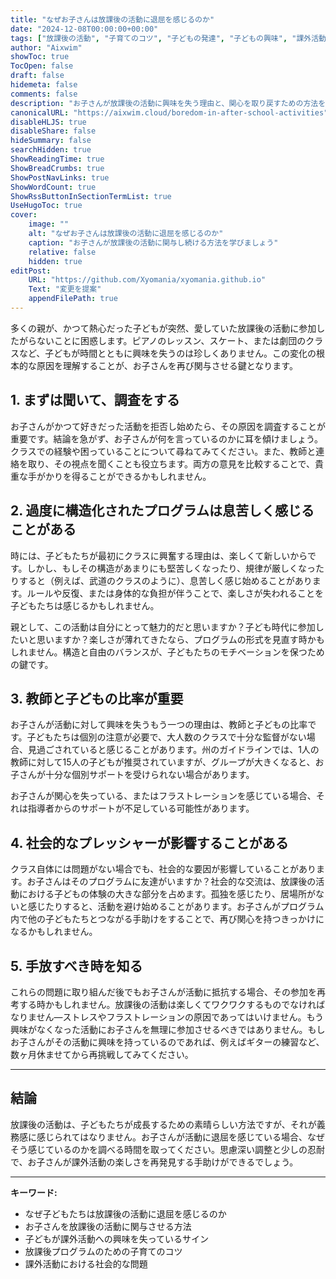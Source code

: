 ```yaml
---
title: "なぜお子さんは放課後の活動に退屈を感じるのか"
date: "2024-12-08T00:00:00+00:00"
tags: ["放課後の活動", "子育てのコツ", "子どもの発達", "子どもの興味", "課外活動"]
author: "Aixwim"
showToc: true
TocOpen: false
draft: false
hidemeta: false
comments: false
description: "お子さんが放課後の活動に興味を失う理由と、関心を取り戻すための方法を学びましょう。"
canonicalURL: "https://aixwim.cloud/boredom-in-after-school-activities"
disableHLJS: true
disableShare: false
hideSummary: false
searchHidden: true
ShowReadingTime: true
ShowBreadCrumbs: true
ShowPostNavLinks: true
ShowWordCount: true
ShowRssButtonInSectionTermList: true
UseHugoToc: true
cover:
    image: ""
    alt: "なぜお子さんは放課後の活動に退屈を感じるのか"
    caption: "お子さんが放課後の活動に関与し続ける方法を学びましょう"
    relative: false
    hidden: true
editPost:
    URL: "https://github.com/Xyomania/xyomania.github.io"
    Text: "変更を提案"
    appendFilePath: true
---
```


多くの親が、かつて熱心だった子どもが突然、愛していた放課後の活動に参加したがらないことに困惑します。ピアノのレッスン、スケート、または劇団のクラスなど、子どもが時間とともに興味を失うのは珍しくありません。この変化の根本的な原因を理解することが、お子さんを再び関与させる鍵となります。

<!--more-->

## 1. **まずは聞いて、調査をする**

お子さんがかつて好きだった活動を拒否し始めたら、その原因を調査することが重要です。結論を急がず、お子さんが何を言っているのかに耳を傾けましょう。クラスでの経験や困っていることについて尋ねてみてください。また、教師と連絡を取り、その視点を聞くことも役立ちます。両方の意見を比較することで、貴重な手がかりを得ることができるかもしれません。

## 2. **過度に構造化されたプログラムは息苦しく感じることがある**

時には、子どもたちが最初にクラスに興奮する理由は、楽しくて新しいからです。しかし、もしその構造があまりにも堅苦しくなったり、規律が厳しくなったりすると（例えば、武道のクラスのように）、息苦しく感じ始めることがあります。ルールや反復、または身体的な負担が伴うことで、楽しさが失われることを子どもたちは感じるかもしれません。

親として、この活動は自分にとって魅力的だと思いますか？子ども時代に参加したいと思いますか？楽しさが薄れてきたなら、プログラムの形式を見直す時かもしれません。構造と自由のバランスが、子どもたちのモチベーションを保つための鍵です。

## 3. **教師と子どもの比率が重要**

お子さんが活動に対して興味を失うもう一つの理由は、教師と子どもの比率です。子どもたちは個別の注意が必要で、大人数のクラスで十分な監督がない場合、見過ごされていると感じることがあります。州のガイドラインでは、1人の教師に対して15人の子どもが推奨されていますが、グループが大きくなると、お子さんが十分な個別サポートを受けられない場合があります。

お子さんが関心を失っている、またはフラストレーションを感じている場合、それは指導者からのサポートが不足している可能性があります。

## 4. **社会的なプレッシャーが影響することがある**

クラス自体には問題がない場合でも、社会的な要因が影響していることがあります。お子さんはそのプログラムに友達がいますか？社会的な交流は、放課後の活動における子どもの体験の大きな部分を占めます。孤独を感じたり、居場所がないと感じたりすると、活動を避け始めることがあります。お子さんがプログラム内で他の子どもたちとつながる手助けをすることで、再び関心を持つきっかけになるかもしれません。

## 5. **手放すべき時を知る**

これらの問題に取り組んだ後でもお子さんが活動に抵抗する場合、その参加を再考する時かもしれません。放課後の活動は楽しくてワクワクするものでなければなりません—ストレスやフラストレーションの原因であってはいけません。もう興味がなくなった活動にお子さんを無理に参加させるべきではありません。もしお子さんがその活動に興味を持っているのであれば、例えばギターの練習など、数ヶ月休ませてから再挑戦してみてください。

---

## 結論

放課後の活動は、子どもたちが成長するための素晴らしい方法ですが、それが義務感に感じられてはなりません。お子さんが活動に退屈を感じている場合、なぜそう感じているのかを調べる時間を取ってください。思慮深い調整と少しの忍耐で、お子さんが課外活動の楽しさを再発見する手助けができるでしょう。

---

**キーワード:**
- なぜ子どもたちは放課後の活動に退屈を感じるのか
- お子さんを放課後の活動に関与させる方法
- 子どもが課外活動への興味を失っているサイン
- 放課後プログラムのための子育てのコツ
- 課外活動における社会的な問題
